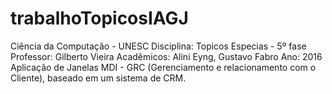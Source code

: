 # trabalhoTopicosIAGJ

Ciência da Computação - UNESC
Disciplina: Topicos Especias - 5º fase 
Professor: Gilberto Vieira
Acadêmicos: Alini Eyng, Gustavo Fabro
Ano: 2016
Aplicação de Janelas MDI - GRC (Gerenciamento e relacionamento com o Cliente), baseado em um sistema de CRM.
